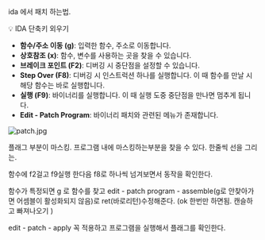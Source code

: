 ida 에서 패치 하는법.

<aside>
💡 IDA 단축키 외우기

</aside>

- **함수/주소 이동 (g)**: 입력한 함수, 주소로 이동합니다.
- **상호참조 (x)**: 함수, 변수를 사용하는 곳을 찾을 수 있습니다.
- **브레이크 포인트 (F2)**: 디버깅 시 중단점을 설정할 수 있습니다.
- **Step Over (F8)**: 디버깅 시 인스트럭션 하나를 실행합니다. 이 때 함수를 만날 시 해당 함수는 바로 실행합니다.
- **실행 (F9)**: 바이너리를 실행합니다. 이 때 실행 도중 중단점을 만나면 멈추게 됩니다.
- **Edit - Patch Program**: 바이너리 패치와 관련된 메뉴가 존재합니다.

![patch.jpg](https://prod-files-secure.s3.us-west-2.amazonaws.com/38552da6-340d-42c1-a9a1-b181ff331f03/2d32e943-0164-4759-b1fa-7bbcc5398fbd/patch.jpg)

플래그 부분이 마스킹. 프로그램 내에 마스킹하는부분을 찾을 수 있다. 한줄씩 선을 그리는. 

함수에 f2걸고 f9실행 한다음 f8로 하나씩 넘겨보면서 동작을 확인한다. 

함수가 특정되면 g 로 함수를 찾고 edit - patch program - assemble(g로 안찾아가면 어셈블이 활성화되지 않음)로 ret(바로리턴)수정해준다. (ok 한번만 하면됨. 캔슬하고 빠져나오기 )

edit - patch - apply 꼭 적용하고 프로그램을 실행해서 플래그를 확인한다.
